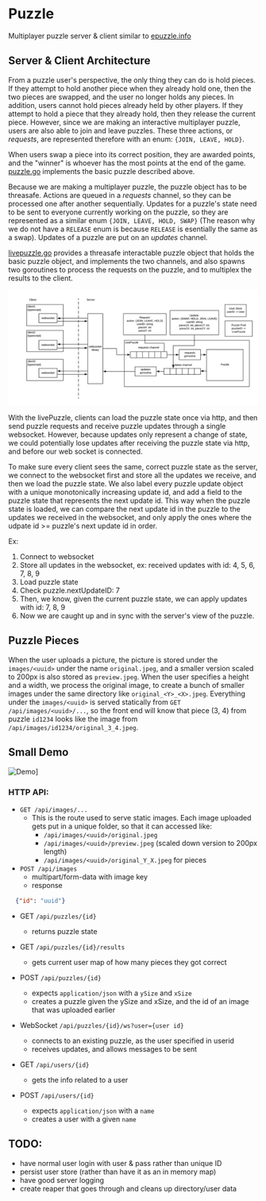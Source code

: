 # Puzzle

Multiplayer puzzle server & client similar to [epuzzle.info](http://epuzzle.info)


## Server & Client Architecture

From a puzzle user's perspective, the only thing they can do is hold pieces. If they attempt to hold another 
piece when they already hold one, then the two pieces are swapped, and the user no longer holds any pieces.
In addition, users cannot hold pieces already held by other players. If they attempt to hold a piece
that they already hold, then they release the current piece. 
However, since we are making an interactive multiplayer puzzle, users are also able to join and leave puzzles.
These three actions, or _requests_, are represented therefore with an enum: `{JOIN, LEAVE, HOLD}`. 

When users swap a piece into its correct position, they are awarded points, and the "winner" is whoever has 
the most points at the end of the game. [puzzle.go](game/puzzle.go) implements the basic puzzle described above.

Because we are making a multiplayer puzzle, the puzzle object has to be threasafe. Actions are queued in a 
_requests_ channel, so they can be processed one after another sequentially. Updates for a puzzle's state need
to be sent to everyone currently working on the puzzle, so they are represented as a similar enum 
`{JOIN, LEAVE, HOLD, SWAP}` (The reason why we do not have a `RELEASE` enum is because `RELEASE` is esentially
the same as a swap). Updates of a puzzle are put on an _updates_ channel. 

[livepuzzle.go](game/livepuzzle.go) provides a threasafe interactable puzzle object that holds the 
basic puzzle object, and implements the two channels, and also spawns two goroutines to process the requests on 
the puzzle, and to multiplex the results to the client. 

![Server Architecture](assets/blankdiagram2.png)

With the livePuzzle, clients can load the puzzle state once via http, and then send puzzle requests and 
receive puzzle updates through a single websocket. However, because updates only represent a change of 
state, we could potentially lose updates after receiving the puzzle state via http, and before our web socket 
is connected. 

To make sure every client sees the same, correct puzzle state as the server, we connect to the websocket first
and store all the updates we receive, and then we load the puzzle state. We also label every puzzle update object
with a unique monotonically increasing update id, and add a field to the puzzle state that represents the next update
id. This way when the puzzle state is loaded, we can compare the next update id in the puzzle to the updates we 
received in the websocket, and only apply the ones where the udpate id >= puzzle's next update id in order. 

Ex:
1. Connect to websocket
2. Store all updates in the websocket, ex: received updates with id: 4, 5, 6, 7, 8, 9
3. Load puzzle state
4. Check puzzle.nextUpdateID: 7
5. Then, we know, given the current puzzle state, we can apply updates with id: 7, 8, 9
6. Now we are caught up and in sync with the server's view of the puzzle. 


## Puzzle Pieces

When the user uploads a picture, the picture is stored under the `images/<uuid>` under the name `original.jpeg`, and a smaller version scaled to 200px is also stored as `preview.jpeg`. When the user specifies a
height and a width, we process the original image, to create a bunch of smaller images under the same
directory like `original_<Y>_<X>.jpeg`. Everything under the `images/<uuid>` is served statically from
`GET /api/images/<uuid>/...`, so the front end will know that piece (3, 4) from puzzle `id1234` looks like the image from `/api/images/id1234/original_3_4.jpeg`.

## Small Demo
![Demo](assets/basicdemo.gif)]

### HTTP API:
- `GET /api/images/...`
  - This is the route used to serve static images. Each image uploaded gets put in a unique folder, 
so that it can accessed like: 
    - `/api/images/<uuid>/original.jpeg`
    - `/api/images/<uuid>/preview.jpeg` (scaled down version to 200px length)
    - `/api/images/<uuid>/original_Y_X.jpeg` for pieces
- `POST /api/images`
  - multipart/form-data with image key
  - response
```json
  {"id": "uuid"}
```

- GET `/api/puzzles/{id}`
  - returns puzzle state

- GET `/api/puzzles/{id}/results`
  - gets current user map of how many pieces they got correct

- POST `/api/puzzles/{id}`
  - expects `application/json` with a `ySize` and `xSize`
  - creates a puzzle given the ySize and xSize, and the id of an image that was uploaded earlier

- WebSocket `/api/puzzles/{id}/ws?user={user id}`
  - connects to an existing puzzle, as the user specified in userid
  - receives updates, and allows messages to be sent

- GET `/api/users/{id}`
  - gets the info related to a user

- POST `/api/users/{id}`
  - expects `application/json` with a `name`
  - creates a user with a given `name`


## TODO:
- have normal user login with user & pass rather than unique ID 
- persist user store (rather than have it as an in memory map)
- have good server logging
- create reaper that goes through and cleans up directory/user data